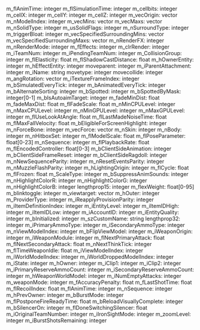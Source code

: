 m_flAnimTime: integer
m_flSimulationTime: integer
m_cellbits: integer
m_cellX: integer
m_cellY: integer
m_cellZ: integer
m_vecOrigin: vector
m_nModelIndex: integer
m_vecMins: vector
m_vecMaxs: vector
m_nSolidType: integer
m_usSolidFlags: integer
m_nSurroundType: integer
m_triggerBloat: integer
m_vecSpecifiedSurroundingMins: vector
m_vecSpecifiedSurroundingMaxs: vector
m_nRenderFX: integer
m_nRenderMode: integer
m_fEffects: integer
m_clrRender: integer
m_iTeamNum: integer
m_iPendingTeamNum: integer
m_CollisionGroup: integer
m_flElasticity: float
m_flShadowCastDistance: float
m_hOwnerEntity: integer
m_hEffectEntity: integer
moveparent: integer
m_iParentAttachment: integer
m_iName: string
movetype: integer
movecollide: integer
m_angRotation: vector
m_iTextureFrameIndex: integer
m_bSimulatedEveryTick: integer
m_bAnimatedEveryTick: integer
m_bAlternateSorting: integer
m_bSpotted: integer
m_bSpottedByMask: integer[0-1]
m_bIsAutoaimTarget: integer
m_fadeMinDist: float
m_fadeMaxDist: float
m_flFadeScale: float
m_nMinCPULevel: integer
m_nMaxCPULevel: integer
m_nMinGPULevel: integer
m_nMaxGPULevel: integer
m_flUseLookAtAngle: float
m_flLastMadeNoiseTime: float
m_flMaxFallVelocity: float
m_bEligibleForScreenHighlight: integer
m_nForceBone: integer
m_vecForce: vector
m_nSkin: integer
m_nBody: integer
m_nHitboxSet: integer
m_flModelScale: float
m_flPoseParameter: float[0-23]
m_nSequence: integer
m_flPlaybackRate: float
m_flEncodedController: float[0-3]
m_bClientSideAnimation: integer
m_bClientSideFrameReset: integer
m_bClientSideRagdoll: integer
m_nNewSequenceParity: integer
m_nResetEventsParity: integer
m_nMuzzleFlashParity: integer
m_hLightingOrigin: integer
m_flCycle: float
m_flFrozen: float
m_ScaleType: integer
m_bSuppressAnimSounds: integer
m_nHighlightColorR: integer
m_nHighlightColorG: integer
m_nHighlightColorB: integer
lengthprop15: integer
m_flexWeight: float[0-95]
m_blinktoggle: integer
m_viewtarget: vector
m_hOuter: integer
m_ProviderType: integer
m_iReapplyProvisionParity: integer
m_iItemDefinitionIndex: integer
m_iEntityLevel: integer
m_iItemIDHigh: integer
m_iItemIDLow: integer
m_iAccountID: integer
m_iEntityQuality: integer
m_bInitialized: integer
m_szCustomName: string
lengthprop32: integer
m_iPrimaryAmmoType: integer
m_iSecondaryAmmoType: integer
m_nViewModelIndex: integer
m_bFlipViewModel: integer
m_iWeaponOrigin: integer
m_iWeaponModule: integer
m_flNextPrimaryAttack: float
m_flNextSecondaryAttack: float
m_nNextThinkTick: integer
m_flTimeWeaponIdle: float
m_iViewModelIndex: integer
m_iWorldModelIndex: integer
m_iWorldDroppedModelIndex: integer
m_iState: integer
m_hOwner: integer
m_iClip1: integer
m_iClip2: integer
m_iPrimaryReserveAmmoCount: integer
m_iSecondaryReserveAmmoCount: integer
m_hWeaponWorldModel: integer
m_iNumEmptyAttacks: integer
m_weaponMode: integer
m_fAccuracyPenalty: float
m_fLastShotTime: float
m_flRecoilIndex: float
m_flAnimTime: integer
m_nSequence: integer
m_hPrevOwner: integer
m_bBurstMode: integer
m_flPostponeFireReadyTime: float
m_bReloadVisuallyComplete: integer
m_bSilencerOn: integer
m_flDoneSwitchingSilencer: float
m_iOriginalTeamNumber: integer
m_iIronSightMode: integer
m_zoomLevel: integer
m_iBurstShotsRemaining: integer